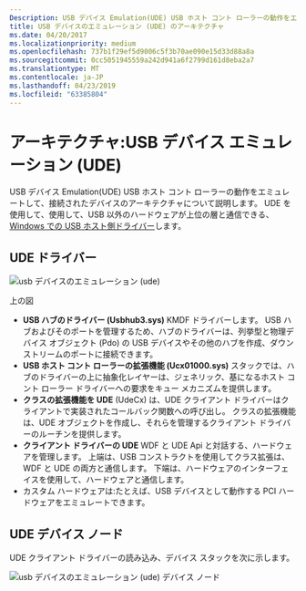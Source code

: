 ```yaml
---
Description: USB デバイス Emulation(UDE) USB ホスト コント ローラーの動作をエミュレートして、接続されたデバイスのアーキテクチャについて説明します。
title: USB デバイスのエミュレーション (UDE) のアーキテクチャ
ms.date: 04/20/2017
ms.localizationpriority: medium
ms.openlocfilehash: 737b1f29ef5d9006c5f3b70ae090e15d33d88a8a
ms.sourcegitcommit: 0cc5051945559a242d941a6f2799d161d8eba2a7
ms.translationtype: MT
ms.contentlocale: ja-JP
ms.lasthandoff: 04/23/2019
ms.locfileid: "63385804"
---
```

# <a name="architecture-usb-device-emulation-ude"></a>アーキテクチャ:USB デバイス エミュレーション (UDE)


USB デバイス Emulation(UDE) USB ホスト コント ローラーの動作をエミュレートして、接続されたデバイスのアーキテクチャについて説明します。 UDE を使用して、使用して、USB 以外のハードウェアが上位の層と通信できる、 [Windows での USB ホスト側ドライバー](usb-device-side-drivers-in-windows.md)します。

## <a name="ude-drivers"></a>UDE ドライバー


![usb デバイスのエミュレーション (ude)](images/ude-arch.png)

上の図

-   **USB ハブのドライバー (Usbhub3.sys)** KMDF ドライバーします。 USB ハブおよびそのポートを管理するため、ハブのドライバーは、列挙型と物理デバイス オブジェクト (Pdo) の USB デバイスやその他のハブを作成、ダウン ストリームのポートに接続できます。
-   **USB ホスト コント ローラーの拡張機能 (Ucx01000.sys)** スタックでは、ハブのドライバーの上に抽象化レイヤーは、ジェネリック、基になるホスト コント ローラー ドライバーへの要求をキュー メカニズムを提供します。
-   **クラスの拡張機能を UDE** (UdeCx) は、UDE クライアント ドライバーはクライアントで実装されたコールバック関数への呼び出し。 クラスの拡張機能は、UDE オブジェクトを作成し、それらを管理するクライアント ドライバーのルーチンを提供します。
-   **クライアント ドライバーの UDE** WDF と UDE Api と対話する、ハードウェアを管理します。 上端は、USB コンストラクトを使用してクラス拡張は、WDF と UDE の両方と通信します。 下端は、ハードウェアのインターフェイスを使用して、ハードウェアと通信します。
-   カスタム ハードウェアは:たとえば、USB デバイスとして動作する PCI ハードウェアをエミュレートできます。

## <a name="ude-device-nodes"></a>UDE デバイス ノード


UDE クライアント ドライバーの読み込み、デバイス スタックを次に示します。

![usb デバイスのエミュレーション (ude) デバイス ノード](images/ude-dev-nodes.png)

 

 




